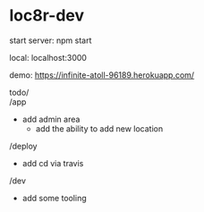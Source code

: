 # loc8r-dev


start server: npm start

local: localhost:3000


demo: https://infinite-atoll-96189.herokuapp.com/

todo/ <br>
/app <br>
 * add admin area <br>
   - add the ability to add new location <br>

/deploy <br>
 - add cd via travis <br>

/dev <br>
- add some tooling